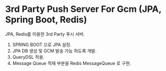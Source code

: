 # 3rd Party Push Server For Gcm (JPA, Spring Boot, Redis)

JPA, Redis를 이용한 3rd Party 푸시 서버. 

1. SPRING BOOT 으로 JPA 설정.
2. JPA DB 생성 및 GCM 발송 가능 하도록 개발.
3. QueryDSL 적용.
4. Message Queue 적재 부분을 Redis MessageQueue 로 구현.



